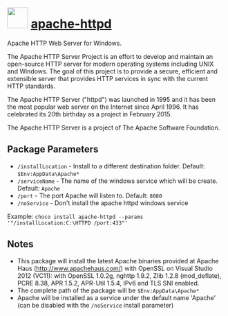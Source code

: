 # <img src="https://cdn.jsdelivr.net/gh/chocolatey-community/chocolatey-coreteampackages@2bdf6f7e33ec1a8126829fbbc87b83e4473b3634/icons/apache-httpd.png" width="48" height="48"/> [apache-httpd](https://chocolatey.org/packages/apache-httpd)


Apache HTTP Web Server for Windows.

The Apache HTTP Server Project is an effort to develop and maintain an open-source HTTP server for modern operating systems including UNIX and Windows. The goal of this project is to provide a secure, efficient and extensible server that provides HTTP services in sync with the current HTTP standards.

The Apache HTTP Server ("httpd") was launched in 1995 and it has been the most popular web server on the Internet since April 1996. It has celebrated its 20th birthday as a project in February 2015.

The Apache HTTP Server is a project of The Apache Software Foundation.

## Package Parameters

* `/installLocation` - Install to a different destination folder. Default: `$Env:AppData\Apache*`
* `/serviceName` - The name of the windows service which will be create. Default: `Apache`
* `/port` - The port Apache will listen to. Default: `8080`
* `/noService` - Don't install the apache httpd windows service

Example: `choco install apache-httpd --params '"/installLocation:C:\HTTPD /port:433"'`

## Notes

* This package will install the latest Apache binaries provided at Apache Haus (http://www.apachehaus.com/) with OpenSSL on Visual Studio 2012 (VC11): with OpenSSL 1.0.2g, nghttp 1.9.2, Zlib 1.2.8 (mod_deflate), PCRE 8.38, APR 1.5.2, APR-Util 1.5.4, IPv6 and TLS SNI enabled.
* The complete path of the package will be `$Env:AppData\Apache*`
* Apache will be installed as a service under the default name 'Apache' (can be disabled with the `/noService` install parameter)


